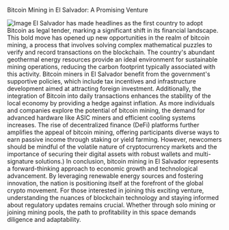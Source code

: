 Bitcoin Mining in El Salvador: A Promising Venture

![Image](https://github.com/user-attachments/assets/d7419ec9-dc67-403f-bf28-8faea5f1f74f)
El Salvador has made headlines as the first country to adopt Bitcoin as legal tender, marking a significant shift in its financial landscape. This bold move has opened up new opportunities in the realm of bitcoin mining, a process that involves solving complex mathematical puzzles to verify and record transactions on the blockchain. The country's abundant geothermal energy resources provide an ideal environment for sustainable mining operations, reducing the carbon footprint typically associated with this activity.
Bitcoin miners in El Salvador benefit from the government's supportive policies, which include tax incentives and infrastructure development aimed at attracting foreign investment. Additionally, the integration of Bitcoin into daily transactions enhances the stability of the local economy by providing a hedge against inflation. As more individuals and companies explore the potential of bitcoin mining, the demand for advanced hardware like ASIC miners and efficient cooling systems increases.
The rise of decentralized finance (DeFi) platforms further amplifies the appeal of bitcoin mining, offering participants diverse ways to earn passive income through staking or yield farming. However, newcomers should be mindful of the volatile nature of cryptocurrency markets and the importance of securing their digital assets with robust wallets and multi-signature solutions.)
In conclusion, bitcoin mining in El Salvador represents a forward-thinking approach to economic growth and technological advancement. By leveraging renewable energy sources and fostering innovation, the nation is positioning itself at the forefront of the global crypto movement. For those interested in joining this exciting venture, understanding the nuances of blockchain technology and staying informed about regulatory updates remains crucial. Whether through solo mining or joining mining pools, the path to profitability in this space demands diligence and adaptability.
